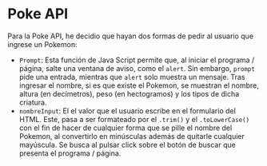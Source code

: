 # Poke API

Para la Poke API, he decidio que hayan dos formas de pedir al usuario que ingrese un Pokemon:
- `Prompt`: Esta función de Java Script permite que, al iniciar el programa / página, salte una ventana de aviso, como el `alert`. Sin embargo, `prompt` pide una entrada, mientras que `alert` solo muestra un mensaje.
Tras ingresar el nombre, si es que existe el Pokemon, se muestran el nombre, altura (en decímetros), peso (en hectogramos) y los tipos de dicha criatura.
- `nombreInput`: El el valor que el usuario escribe en el formulario del HTML. Este, pasa a ser formateado por el `.trim()` y el `.toLowerCase()` con el fin de hacer de cualquier forma que se pille el nombre del Pokemon,
al convertirlo en minúsculas además de quitarle cualquier mayúscula. Se busca al pulsar click sobre el botón de buscar que presenta el programa / página.
